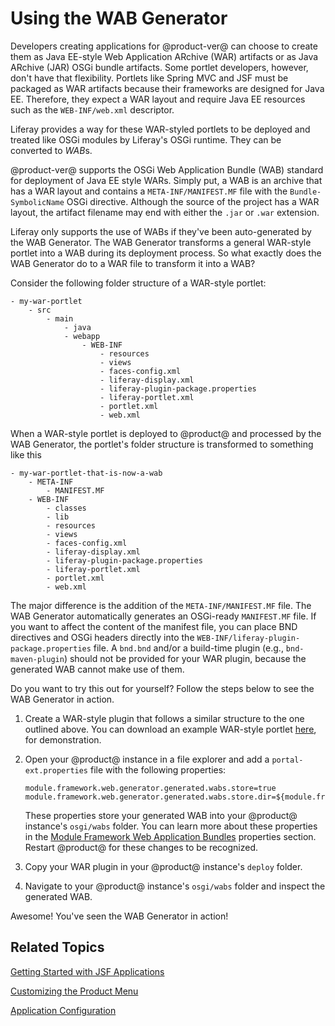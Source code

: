 # Using the WAB Generator [](id=using-the-wab-generator)

Developers creating applications for @product-ver@ can choose to create them as
Java EE-style Web Application ARchive (WAR) artifacts or as Java ARchive (JAR)
OSGi bundle artifacts. Some portlet developers, however, don't have that
flexibility. Portlets like Spring MVC and JSF must be packaged as WAR artifacts
because their frameworks are designed for Java EE. Therefore, they expect a WAR
layout and require Java EE resources such as the `WEB-INF/web.xml` descriptor.

Liferay provides a way for these WAR-styled portlets to be deployed and treated
like OSGi modules by Liferay's OSGi runtime. They can be converted to *WAB*s.

@product-ver@ supports the OSGi Web Application Bundle (WAB) standard for
deployment of Java EE style WARs. Simply put, a WAB is an archive that has a WAR
layout and contains a `META-INF/MANIFEST.MF` file with the `Bundle-SymbolicName`
OSGi directive. Although the source of the project has a WAR layout, the
artifact filename may end with either the `.jar` or `.war` extension.

Liferay only supports the use of WABs if they've been auto-generated by the WAB
Generator. The WAB Generator transforms a general WAR-style portlet into a WAB
during its deployment process. So what exactly does the WAB Generator do to a
WAR file to transform it into a WAB?

Consider the following folder structure of a WAR-style portlet:

    - my-war-portlet
        - src
            - main
                - java
                - webapp
                    - WEB-INF
                        - resources
                        - views
                        - faces-config.xml
                        - liferay-display.xml
                        - liferay-plugin-package.properties
                        - liferay-portlet.xml
                        - portlet.xml
                        - web.xml

When a WAR-style portlet is deployed to @product@ and processed by the WAB
Generator, the portlet's folder structure is transformed to something like this

    - my-war-portlet-that-is-now-a-wab
        - META-INF
            - MANIFEST.MF
        - WEB-INF
            - classes
            - lib
            - resources
            - views
            - faces-config.xml
            - liferay-display.xml
            - liferay-plugin-package.properties
            - liferay-portlet.xml
            - portlet.xml
            - web.xml

The major difference is the addition of the `META-INF/MANIFEST.MF` file. The WAB
Generator automatically generates an OSGi-ready `MANIFEST.MF` file. If you want
to affect the content of the manifest file, you can place BND directives and
OSGi headers directly into the `WEB-INF/liferay-plugin-package.properties` file.
A `bnd.bnd` and/or a build-time plugin (e.g., `bnd-maven-plugin`) should not be
provided for your WAR plugin, because the generated WAB cannot make use of them.

Do you want to try this out for yourself? Follow the steps below to see the WAB
Generator in action.

1.  Create a WAR-style plugin that follows a similar structure to the one
    outlined above. You can download an example WAR-style portlet
    [here](https://dev.liferay.com/documents/10184/656312/com.liferay.hello.user.jsf.portlet-1.0-SNAPSHOT.war/8cdc236f-2dff-4ba6-b06a-de130c9232b6?download=true),
    for demonstration.

    <!-- Attach WAR above for download. -Cody -->

2.  Open your @product@ instance in a file explorer and add a
    `portal-ext.properties` file with the following properties:

        module.framework.web.generator.generated.wabs.store=true
        module.framework.web.generator.generated.wabs.store.dir=${module.framework.base.dir}/wabs

    These properties store your generated WAB into your @product@ instance's
    `osgi/wabs` folder. You can learn more about these properties in the
    [Module Framework Web Application Bundles](@platform-ref@/7.0-latest/propertiesdoc/portal.properties.html#Module%20Framework%20Web%20Application%20Bundles)
    properties section. Restart @product@ for these changes to be recognized.

3.  Copy your WAR plugin in your @product@ instance's `deploy` folder.

4.  Navigate to your @product@ instance's `osgi/wabs` folder and inspect the
    generated WAB.

Awesome! You've seen the WAB Generator in action!

## Related Topics [](id=related-topics)

[Getting Started with JSF Applications](/develop/tutorials/-/knowledge_base/7-0/getting-started-with-jsf-applications)

[Customizing the Product Menu](/develop/tutorials/-/knowledge_base/7-0/customizing-the-product-menu)

[Application Configuration](/develop/tutorials/-/knowledge_base/7-0/application-configuration)
